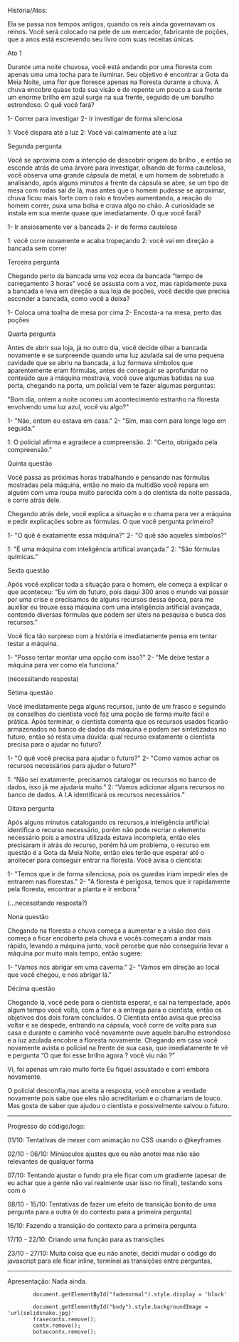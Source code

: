 
História/Atos:

Ela se passa nos tempos antigos, quando os reis ainda governavam os reinos. Você será colocado
na pele de um mercador, fabricante de poções, que a anos está escrevendo seu livro com suas receitas únicas. 

Ato 1

Durante uma noite chuvosa, você está andando por uma floresta  com apenas uma uma tocha para te iluminar.
Seu objetivo é encontrar a Gota da Meia Noite, uma flor que floresce apenas na floresta durante a chuva.
A chuva encobre quase toda sua visão e de repente um pouco a sua frente um enorme brilho
em azul surge na sua frente, seguido de um barulho estrondoso. O quê vocẽ fará?


1- Correr para investigar
2- Ir investigar de forma silenciosa

1: Você dispara até a luz
2: Você vai calmamente até a luz


Segunda pergunta 


Você se aproxima com a intenção de descobrir  origem do brilho , e então se esconde atrás de uma árvore para investigar, olhando de forma cautelosa, você observa uma grande cápsula de metal, e um homem de sobretudo à analisando, após alguns minutos a frente da cápsula se abre, se um tipo de mesa com rodas saí de lá, mas antes que o homem pudesse se aproximar, chuva ficou mais forte com o raio e trovões aumentando, a reação do homem correr, puxa uma bolsa e crava algo no chão. A curiosidade se instala em sua mente quase que imediatamente. O que você fará?


1- Ir ansiosamente ver a bancada
2- ir de forma cautelosa

1: você corre novamente e acaba tropeçando 
2: você vai em direção a bancada sem correr


Terceira pergunta 


Chegando perto da bancada uma voz ecoa da bancada “tempo de carregamento 3 horas” você se assusta com a voz, mas rapidamente puxa a bancada e leva em direção a sua  loja de poções, você decide que precisa esconder a bancada, como vocẽ a deixa?


1- Coloca uma toalha de mesa por cima
2- Encosta-a na mesa, perto das poções


Quarta pergunta 


Antes de abrir sua loja, já no outro dia, você decide olhar a bancada novamente e se surpreende quando uma luz azulada sai de uma pequena cavidade que se abriu na bancada, a luz formava símbolos que aparentemente eram fórmulas, antes de conseguir se aprofundar no conteúdo que a máquina mostrava, você ouve algumas batidas na sua porta, chegando na porta, um policial vem te fazer algumas perguntas: 

"Bom dia, ontem a noite ocorreu um acontecimento estranho na floresta envolvendo uma luz azul, você viu algo?"


1- "Não, ontem eu estava em casa."
2- "Sim, mas corri para longe logo em seguida."

1: O  policial afirma e agradece a compreensão.
2: "Certo, obrigado pela compreensão."


Quinta questão 

Você passa as próximas horas trabalhando e pensando nas fórmulas mostradas pela máquina, então no meio da multidão você repara em alguém com uma roupa muito parecida com a do cientista da noite passada, e corre atrás dele.

Chegando atrás dele, você explica a situação e o chama para ver a máquina e pedir explicações sobre as fórmulas. O que você pergunta primeiro?


1- "O quê é exatamente essa máquina?"
2- "O quê são aqueles símbolos?"

1: "É uma máquina com inteligência artifical avançada."
2: "São fórmulas químicas."


Sexta questão 

Após você explicar toda a situação para o homem, ele começa a explicar o que aconteceu:
“Eu vim do futuro, pois daqui 300 anos o mundo vai passar por uma crise e precisamos de alguns recursos dessa época, para me auxiliar eu trouxe essa máquina com uma inteligência artificial avançada, contendo diversas fórmulas que podem ser úteis na pesquisa e busca dos recursos.”

Você fica tão surpreso com a história e imediatamente pensa em tentar testar a máquina.


1- "Posso tentar montar uma opção com isso?"
2- "Me deixe testar a máquina para ver como ela funciona."

(necessitando resposta)

Sétima questão 

Você imediatamente pega alguns recursos, junto de um frasco e seguindo os conselhos do cientista você faz uma poção de forma muito fácil e prática. Após terminar, o cientista comenta que os recursos usados ficarão armazenados no banco de dados da máquina e podem ser sintetizados no futuro, então só resta uma dúvida: qual recurso exatamente o cientista precisa para o ajudar no futuro?


1- "O quê você precisa para ajudar o futuro?"
2- "Como vamos achar os recursos necessários para ajudar o futuro?"

1: “Não sei exatamente, precisamos catalogar os recursos no banco de dados, isso já me ajudaria muito.”
2: “Vamos adicionar alguns recursos no banco de dados. A I.A identificará os recursos necessários.”


Oitava pergunta 

Após alguns minutos catalogando os recursos,a inteligência artificial identifica o recurso necessário, porém não pode recriar o elemento necessário pois a amostra utilizada estava incompleta, então eles precisaram ir atrás do recurso, porém há um problema, o recurso em questão é a Gota da Meia Noite, então eles terão que esperar até o anoitecer para conseguir entrar na floresta.
Você avisa o cientista:

1- "Temos que ir de forma silenciosa, pois os guardas iriam impedir eles de entrarem nas florestas."
2- "A floresta é perigosa, temos que ir rapidamente pela floresta, encontrar a planta e ir embora."

(...necessitando resposta?)

Nona questão 

Chegando na floresta a chuva começa a aumentar e a visão dos dois começa a ficar encoberta pela chuva e vocês começam a andar mais rápido, levando a máquina junto, você percebe que não conseguiria levar a máquina por muito mais tempo, então sugere: 

1- "Vamos nos abrigar em uma caverna."
2- "Vamos em direção ao local que você chegou, e nos abrigar lá."

Décima questão 

Chegando lá, você pede para o cientista esperar, e sai na tempestade, após algum tempo você volta, com a flor e a entrega para o cientista, então os objetivos dos dois foram concluídos. O Cientista então avisa que precisa voltar e se despede, entrando na cápsula, você corre de volta para sua casa e durante o caminho você novamente ouve aquele barulho estrondoso  e a luz azulada encobre a floresta novamente. 
Chegando em casa você novamente avista o policial na frente de sua casa, que imediatamente te vê e pergunta “O que foi esse brilho agora ? vocẽ viu não ?” 

Vi, foi apenas um raio muito forte 
Eu fiquei assustado e corri embora novamente. 

O policial desconfia,mas aceita a resposta, você encobre a verdade novamente pois sabe que eles não acreditariam e o chamariam de louco. 
Mas gosta de saber que ajudou o cientista e possivelmente salvou o futuro. 



--------------------


Progresso do código/logs: 

01/10: Tentativas de mexer com animação no CSS usando o @keyframes

02/10 - 06/10: Minúsculos ajustes que eu não anotei mas não são relevantes de qualquer forma

07/10: Tentando ajustar o fundo pra ele ficar com um gradiente (apesar de eu achar que
a gente não vai realmente usar isso no final), testando sons com o <audio control>, criando a página do contexto da história (pode mudar no futuro) edit: mudou

08/10 - 15/10: Tentativas de fazer um efeito de transição bonito de uma pergunta para a outra (e do contexto para a primeira pergunta)

16/10: Fazendo a transição do contexto para a primeira pergunta

17/10 - 22/10: Criando uma função para as transições

23/10 - 27/10: Muita coisa que eu não anotei, decidi mudar o código do javascript para ele ficar inline, terminei as transições entre perguntas,

--------------------   


Apresentação: Nada ainda.



            document.getElementById("fadenormal").style.display = 'block'

            document.getElementById("body").style.backgroundImage = 'url(solidsnake.jpg)'
            frasecontx.remove();
            contx.remove();
            botaocontx.remove();
            